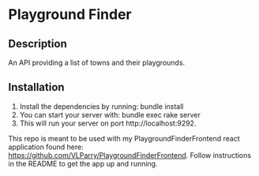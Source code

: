 # Playground Finder

## Description
An API providing a list of towns and their playgrounds. 

## Installation

1. Install the dependencies by running: bundle install
2. You can start your server with: bundle exec rake server
3. This will run your server on port http://localhost:9292.   

This repo is meant to be used with my PlaygroundFinderFrontend react application found here: https://github.com/VLParry/PlaygroundFinderFrontend. Follow instructions in the README to get the app up and running.